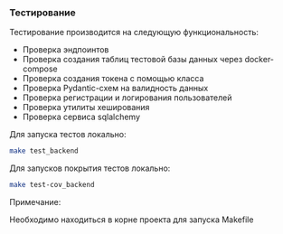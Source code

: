 ### Тестирование

Тестирование производится на следующую функциональность:
- Проверка эндпоинтов
- Проверка создания таблиц тестовой базы данных через docker-compose
- Проверка создания токена с помощью класса
- Проверка Pydantic-схем на валидность данных
- Проверка регистрации и логирования пользователей 
- Проверка утилиты хеширования 
- Проверка сервиса sqlalchemy 

Для запуска тестов локально:

```bash
make test_backend
```

Для запусков покрытия тестов локально:

```bash
make test-cov_backend
```

Примечание:

Необходимо находиться в корне проекта для запуска Makefile

